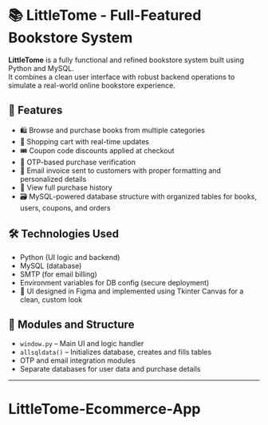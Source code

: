 # 📚 LittleTome - Full-Featured Bookstore System

**LittleTome** is a fully functional and refined bookstore system built using Python and MySQL.  
It combines a clean user interface with robust backend operations to simulate a real-world online bookstore experience.

## 🌟 Features

- 🛍️ Browse and purchase books from multiple categories
- 🛒 Shopping cart with real-time updates
- 🎟️ Coupon code discounts applied at checkout
- 🔐 OTP-based purchase verification
- 📧 Email invoice sent to customers with proper formatting and personalized details
- 📜 View full purchase history
- 🗃️ MySQL-powered database structure with organized tables for books, users, coupons, and orders

## 🛠️ Technologies Used

- Python (UI logic and backend)
- MySQL (database)
- SMTP (for email billing)
- Environment variables for DB config (secure deployment)
- 🎨 UI designed in Figma and implemented using Tkinter Canvas for a clean, custom look

## 📂 Modules and Structure

- `window.py` – Main UI and logic handler
- `allsqldata()` – Initializes database, creates and fills tables
- OTP and email integration modules
- Separate databases for user data and purchase details

---

# LittleTome-Ecommerce-App


